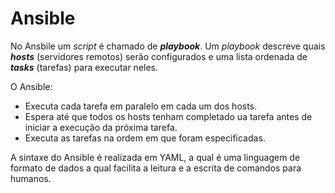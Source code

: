 # Ansible

No Ansbile um _script_ é chamado de **_playbook_**. Um _playbook_ descreve quais **_hosts_** (servidores remotos) serão configurados e uma lista ordenada de **_tasks_** (tarefas) para executar neles.

O Ansible:
- Executa cada tarefa em paralelo em cada um dos hosts.
- Espera até que todos os hosts tenham completado ua tarefa antes de iniciar a execução da próxima tarefa.
- Executa as tarefas na ordem em que foram especificadas.

A sintaxe do Ansible é realizada em YAML, a qual é uma linguagem de formato de dados a qual facilita a leitura e a escrita de comandos para humanos.
